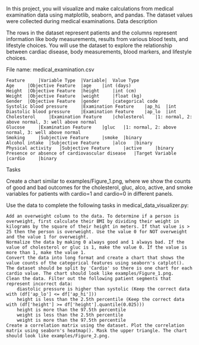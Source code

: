 In this project, you will visualize and make calculations from medical examination data using matplotlib, seaborn, and pandas. The dataset values were collected during medical examinations.
Data description

The rows in the dataset represent patients and the columns represent information like body measurements, results from various blood tests, and lifestyle choices. You will use the dataset to explore the relationship between cardiac disease, body measurements, blood markers, and lifestyle choices.

File name: medical_examination.csv

```
Feature 	|Variable Type 	|Variable| 	Value Type
Age 	|Objective Feature 	|age 	|int (days)
Height 	|Objective Feature 	|height 	|int (cm)
Weight 	|Objective Feature 	|weight 	|float (kg)
Gender 	|Objective Feature 	|gender 	|categorical code
Systolic blood pressure 	|Examination Feature 	|ap_hi 	|int
Diastolic blood pressure 	|Examination Feature 	|ap_lo 	|int
Cholesterol 	|Examination Feature 	|cholesterol 	|1: normal, 2: above normal, 3: well above normal
Glucose 	|Examination Feature 	|gluc 	|1: normal, 2: above normal, 3: well above normal
Smoking 	|Subjective Feature 	|smoke 	|binary
Alcohol intake 	|Subjective Feature 	|alco 	|binary
Physical activity 	|Subjective Feature 	|active 	|binary
Presence or absence of cardiovascular disease 	|Target Variable 	|cardio 	|binary
```
Tasks

Create a chart similar to examples/Figure_1.png, where we show the counts of good and bad outcomes for the cholesterol, gluc, alco, active, and smoke variables for patients with cardio=1 and cardio=0 in different panels.

Use the data to complete the following tasks in medical_data_visualizer.py:

    Add an overweight column to the data. To determine if a person is overweight, first calculate their BMI by dividing their weight in kilograms by the square of their height in meters. If that value is > 25 then the person is overweight. Use the value 0 for NOT overweight and the value 1 for overweight.
    Normalize the data by making 0 always good and 1 always bad. If the value of cholesterol or gluc is 1, make the value 0. If the value is more than 1, make the value 1.
    Convert the data into long format and create a chart that shows the value counts of the categorical features using seaborn's catplot(). The dataset should be split by 'Cardio' so there is one chart for each cardio value. The chart should look like examples/Figure_1.png.
    Clean the data. Filter out the following patient segments that represent incorrect data:
        diastolic pressure is higher than systolic (Keep the correct data with (df['ap_lo'] <= df['ap_hi']))
        height is less than the 2.5th percentile (Keep the correct data with (df['height'] >= df['height'].quantile(0.025)))
        height is more than the 97.5th percentile
        weight is less than the 2.5th percentile
        weight is more than the 97.5th percentile
    Create a correlation matrix using the dataset. Plot the correlation matrix using seaborn's heatmap(). Mask the upper triangle. The chart should look like examples/Figure_2.png.
